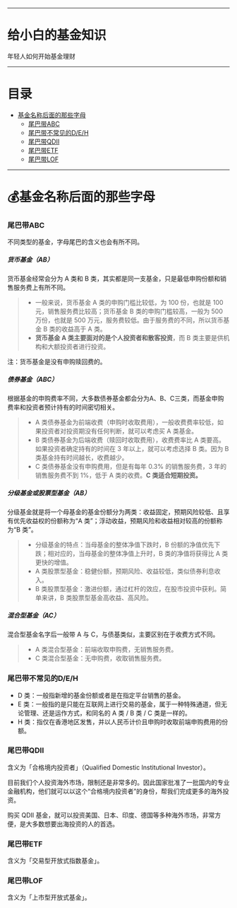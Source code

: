 ***

# 给小白的基金知识

年轻人如何开始基金理财

***

# 目录

<!-- TOC -->

- [基金名称后面的那些字母](#💰基金名称后面的那些字母)
    - [尾巴带ABC](#尾巴带ABC)
    - [尾巴带不常见的D/E/H](#尾巴带不常见的D/E/H)
    - [尾巴带QDII](#尾巴带QDII)
    - [尾巴带ETF](#尾巴带ETF)
    - [尾巴带LOF](#尾巴带LOF)

<!-- /TOC -->

***

# 💰基金名称后面的那些字母

### 尾巴带ABC
不同类型的基金，字母尾巴的含义也会有所不同。

##### 货币基金（AB）
货币基金经常会分为 A 类和 B 类，其实都是同一支基金，只是最低申购份额和销售服务费上有所不同。

> - 一般来说，货币基金 A 类的申购门槛比较低，为 100 份，也就是 100 元，销售服务费比较高；货币基金 B 类的申购门槛较高，一般为 500 万份，也就是 500 万元，服务费较低。由于服务费的不同，所以货币基金 B 类的收益高于 A 类。
> - **货币基金 A 类主要面对的是个人投资者和散客投资**，而 B 类主要是供机构和大额投资者进行投资。

注：货币基金是没有申购赎回费的。

##### 债券基金（ABC）
根据基金的申购费率不同，大多数债券基金都会分为A、B、C三类，而基金申购费率和投资者预计持有的时间密切相关。

> - A 类债券基金为前端收费（申购时收取费用），一般收费费率较低，如果投资者对投资期没有任何判断，就可以考虑买 A 类基金。
> - B 类债券基金为后端收费（赎回时收取费用），收费费率比 A 类要高。如果投资者确定持有的时间在 3 年以上，就可以考虑选择 B 类。因为 B 类基金持有时间越长，收费越少。
> - C 类债券基金没有申购费用，但是有每年 0.3% 的销售服务费，3 年的销售服务费不到 1%，低于 A 类的收费。**C 类适合短期投资。**

##### 分级基金或股票型基金（AB）
分级基金就是将一个母基金的基金份额分为两类：收益固定，预期风险较低、且享有优先收益权的份额称为“A 类”；浮动收益，预期风险和收益相对较高的份额称为“B 类”。

> - 分级基金的特点：当母基金的整体净值下跌时，B 份额的净值优先下跌；相对应的，当母基金的整体净值上升时，B 类的净值将获得比 A 类更快的增值。
> - A 类股票型基金：稳健份额，预期风险、收益较低，类似债券利息收入。
> - B 类股票型基金：激进份额，通过杠杆的效应，在股市投资中获利。简单来讲，B 类股票型基金高收益、高风险。

##### 混合型基金（AC）
混合型基金名字后一般带 A 与 C，与债基类似，主要区别在于收费方式不同。

> - A 类混合型基金：前端收取申购费，无销售服务费。
> - C 类混合型基金：无申购费，收取销售服务费。


### 尾巴带不常见的D/E/H

- D 类：一般指新增的基金份额或者是在指定平台销售的基金。
- E 类：一般指的是只能在互联网上进行交易的基金，属于一种特殊通道，但无论管理、还是运作方式，和同名的 A 类 / B 类 / C 类是一样的。
- H 类：指仅在香港地区发售，并以人民币计价且申购时收取前端申购费用的份额。


### 尾巴带QDII
含义为「合格境内投资者」（Qualified Domestic Institutional Investor）。

目前我们个人投资海外市场，限制还是非常多的。因此国家批准了一批国内的专业金融机构，他们就可以以这个“合格境内投资者”的身份，帮我们完成更多的海外投资。

购买 QDII 基金，就可以投资美国、日本、印度、德国等多种海外市场，非常方便，是大多数想要出海投资的人的首选。


### 尾巴带ETF
含义为「交易型开放式指数基金」。


### 尾巴带LOF
含义为「上市型开放式基金」。
